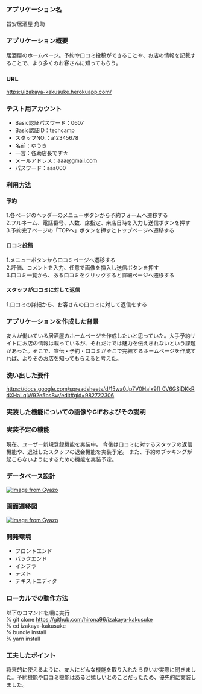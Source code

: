 ### アプリケーション名
旨安居酒屋 角助
### アプリケーション概要
居酒屋のホームページ。予約や口コミ投稿ができることや、お店の情報を記載することで、より多くのお客さんに知ってもらう。
### URL
https://izakaya-kakusuke.herokuapp.com/
### テスト用アカウント
* Basic認証パスワード：0607
* Basic認証ID：techcamp
* スタッフNO.：a12345678
* 名前：ゆうき
* 一言：各助店長です☆
* メールアドレス：aaa@gmail.com
* パスワード：aaa000
### 利用方法
#### 予約
1.各ページのヘッダーのメニューボタンから予約フォームへ遷移する  
2.フルネーム、電話番号、人数、席指定、来店日時を入力し送信ボタンを押す  
3.予約完了ページの「TOPへ」ボタンを押すとトップページへ遷移する
#### 口コミ投稿
1.メニューボタンから口コミページへ遷移する  
2.評価、コメントを入力、任意で画像を挿入し送信ボタンを押す  
3.口コミ一覧から、ある口コミをクリックすると詳細ページへ遷移する
#### スタッフが口コミに対して返信
1.口コミの詳細から、お客さんの口コミに対して返信をする
### アプリケーションを作成した背景
友人が働いている居酒屋のホームページを作成したいと思っていた。大手予約サイトにお店の情報は載っているが、それだけでは魅力を伝えきれないという課題があった。そこで、宣伝・予約・口コミがそこで完結するホームページを作成すれば、よりそのお店を知ってもらえると考えた。
### 洗い出した要件
https://docs.google.com/spreadsheets/d/15wa0Jp7V0HaIx9fI_0V6GSjDKkRdXHaLqlW92e5bsBw/edit#gid=982722306
### 実装した機能についての画像やGIFおよびその説明

### 実装予定の機能
現在、ユーザー新規登録機能を実装中。
今後は口コミに対するスタッフの返信機能や、退社したスタッフの退会機能を実装予定。
また、予約のブッキングが起こらないようにするための機能を実装予定。
### データベース設計
[![Image from Gyazo](https://i.gyazo.com/7b08ee1a402e8264939b14be66b78bd0.png)](https://gyazo.com/7b08ee1a402e8264939b14be66b78bd0)
### 画面遷移図
[![Image from Gyazo](https://i.gyazo.com/9bde033b6b1db963372a56096fc798fc.png)](https://gyazo.com/9bde033b6b1db963372a56096fc798fc)
### 開発環境
* フロントエンド
* バックエンド 
* インフラ
* テスト
* テキストエディタ

### ローカルでの動作方法
以下のコマンドを順に実行  
% git clone https://github.com/hirona96/izakaya-kakusuke  
% cd izakaya-kakusuke  
% bundle install  
% yarn install  

### 工夫したポイント
将来的に使えるように、友人にどんな機能を取り入れたら良いか実際に聞きました。予約機能や口コミ機能はあると嬉しいとのことだったため、優先的に実装しました。